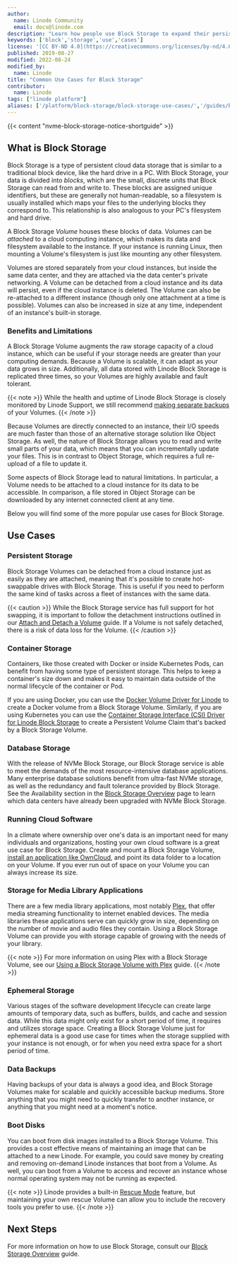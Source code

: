 ```yaml
---
author:
  name: Linode Community
  email: docs@linode.com
description: "Learn how people use Block Storage to expand their persistent storage on the Linode Platform."
keywords: ['block','storage','use','cases']
license: '[CC BY-ND 4.0](https://creativecommons.org/licenses/by-nd/4.0)'
published: 2019-08-27
modified: 2022-08-24
modified_by:
  name: Linode
title: "Common Use Cases for Block Storage"
contributor:
  name: Linode
tags: ["linode platform"]
aliases: ['/platform/block-storage/block-storage-use-cases/','/guides/block-storage-use-cases/']
---
```


{{< content "nvme-block-storage-notice-shortguide" >}}

## What is Block Storage

Block Storage is a type of persistent cloud data storage that is similar to a traditional block device, like the hard drive in a PC. With Block Storage, your data is divided into *blocks*, which are the small, discrete units that Block Storage can read from and write to. These blocks are assigned unique identifiers, but these are generally not human-readable, so a filesystem is usually installed which maps your files to the underlying blocks they correspond to. This relationship is also analogous to your PC's filesystem and hard drive.

A Block Storage *Volume* houses these blocks of data. Volumes can be *attached* to a cloud computing instance, which makes its data and filesystem available to the instance. If your instance is running Linux, then mounting a Volume's filesystem is just like mounting any other filesystem.

Volumes are stored separately from your cloud instances, but inside the same data center, and they are attached via the data center's private networking. A Volume can be detached from a cloud instance and its data will persist, even if the cloud instance is deleted. The Volume can also be re-attached to a different instance (though only one attachment at a time is possible). Volumes can also be increased in size at any time, independent of an instance's built-in storage.

### Benefits and Limitations

A Block Storage Volume augments the raw storage capacity of a cloud instance, which can be useful if your storage needs are greater than your computing demands. Because a Volume is scalable, it can adapt as your data grows in size. Additionally, all data stored with Linode Block Storage is replicated three times, so your Volumes are highly available and fault tolerant.

{{< note >}}
While the health and uptime of Linode Block Storage is closely monitored by Linode Support, we still recommend [making separate backups](/docs/guides/backing-up-your-data/) of your Volumes.
{{< /note >}}

Because Volumes are directly connected to an instance, their I/O speeds are much faster than those of an alternative storage solution like Object Storage. As well, the nature of Block Storage allows you to read and write small parts of your data, which means that you can incrementally update your files. This is in contrast to Object Storage, which requires a full re-upload of a file to update it.

Some aspects of Block Storage lead to natural limitations. In particular, a Volume needs to be attached to a cloud instance for its data to be accessible. In comparison, a file stored in Object Storage can be downloaded by any internet connected client at any time.

Below you will find some of the more popular use cases for Block Storage.

## Use Cases

### Persistent Storage

Block Storage Volumes can be detached from a cloud instance just as easily as they are attached, meaning that it's possible to create hot-swappable drives with Block Storage. This is useful if you need to perform the same kind of tasks across a fleet of instances with the same data.

{{< caution >}}
While the Block Storage service has full support for hot swapping, it is important to follow the detachment instructions outlined in our [Attach and Detach a Volume](/docs/products/storage/block-storage/guides/attach-and-detach/#detach-a-volume) guide. If a Volume is not safely detached, there is a risk of data loss for the Volume.
{{< /caution >}}

### Container Storage

Containers, like those created with Docker or inside Kubernetes Pods, can benefit from having some type of persistent storage. This helps to keep a container's size down and makes it easy to maintain data outside of the normal lifecycle of the container or Pod.

If you are using Docker, you can use the [Docker Volume Driver for Linode](https://github.com/linode/docker-volume-linode) to create a Docker volume from a Block Storage Volume. Similarly, if you are using Kubernetes you can use the [Container Storage Interface (CSI) Driver for Linode Block Storage](https://github.com/linode/linode-blockstorage-csi-driver) to create a Persistent Volume Claim that's backed by a Block Storage Volume.

### Database Storage

With the release of NVMe Block Storage, our Block Storage service is able to meet the demands of the most resource-intensive database applications. Many enterprise database solutions benefit from ultra-fast NVMe storage, as well as the redundancy and fault tolerance provided by Block Storage. See the Availability section in the [Block Storage Overview](/docs/products/storage/block-storage/#availability) page to learn which data centers have already been upgraded with NVMe Block Storage.

### Running Cloud Software

In a climate where ownership over one's data is an important need for many individuals and organizations, hosting your own cloud software is a great use case for Block Storage. Create and mount a Block Storage Volume, [install an application like OwnCloud](/docs/guides/install-and-configure-owncloud-on-ubuntu-16-04/), and point its data folder to a location on your Volume. If you ever run out of space on your Volume you can always increase its size.

### Storage for Media Library Applications

There are a few media library applications, most notably [Plex](https://www.plex.tv/), that offer media streaming functionality to internet enabled devices. The media libraries these applications serve can quickly grow in size, depending on the number of movie and audio files they contain. Using a Block Storage Volume can provide you with storage capable of growing with the needs of your library.

{{< note >}}
For more information on using Plex with a Block Storage Volume, see our [Using a Block Storage Volume with Plex](/docs/guides/use-block-storage-with-plex-media-server/) guide.
{{< /note >}}

### Ephemeral Storage

Various stages of the software development lifecycle can create large amounts of temporary data, such as buffers, builds, and cache and session data. While this data might only exist for a short period of time, it requires and utilizes storage space. Creating a Block Storage Volume just for ephemeral data is a good use case for times when the storage supplied with your instance is not enough, or for when you need extra space for a short period of time.

### Data Backups

Having backups of your data is always a good idea, and Block Storage Volumes make for scalable and quickly accessible backup mediums. Store anything that you might need to quickly transfer to another instance, or anything that you might need at a moment's notice.

### Boot Disks

You can boot from disk images installed to a Block Storage Volume. This provides a cost effective means of maintaining an image that can be attached to a new Linode. For example, you could save money by creating and removing on-demand Linode instances that boot from a Volume.  As well, you can boot from a Volume to access and recover an instance whose normal operating system may not be running as expected.

{{< note >}}
Linode provides a built-in [Rescue Mode](/docs/guides/rescue-and-rebuild/) feature, but maintaining your own rescue Volume can allow you to include the recovery tools you prefer to use.
{{< /note >}}

## Next Steps

For more information on how to use Block Storage, consult our [Block Storage Overview](/docs/products/storage/block-storage/) guide.
